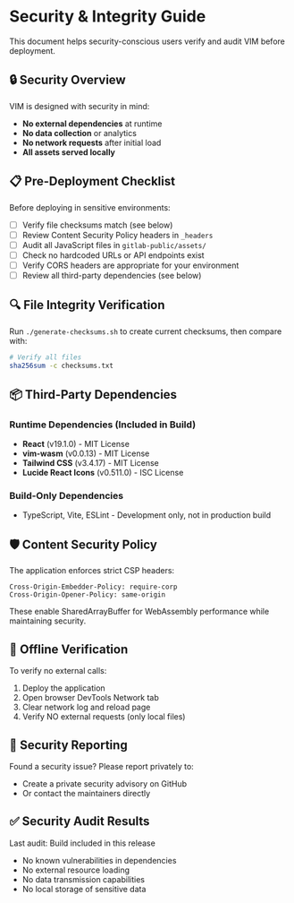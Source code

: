 # Security & Integrity Guide

This document helps security-conscious users verify and audit VIM before deployment.

## 🔒 Security Overview

VIM is designed with security in mind:
- **No external dependencies** at runtime
- **No data collection** or analytics
- **No network requests** after initial load
- **All assets served locally**

## 📋 Pre-Deployment Checklist

Before deploying in sensitive environments:

- [ ] Verify file checksums match (see below)
- [ ] Review Content Security Policy headers in `_headers`
- [ ] Audit all JavaScript files in `gitlab-public/assets/`
- [ ] Check no hardcoded URLs or API endpoints exist
- [ ] Verify CORS headers are appropriate for your environment
- [ ] Review all third-party dependencies (see below)

## 🔍 File Integrity Verification

Run `./generate-checksums.sh` to create current checksums, then compare with:

```bash
# Verify all files
sha256sum -c checksums.txt
```

## 📦 Third-Party Dependencies

### Runtime Dependencies (Included in Build)
- **React** (v19.1.0) - MIT License
- **vim-wasm** (v0.0.13) - MIT License  
- **Tailwind CSS** (v3.4.17) - MIT License
- **Lucide React Icons** (v0.511.0) - ISC License

### Build-Only Dependencies
- TypeScript, Vite, ESLint - Development only, not in production build

## 🛡️ Content Security Policy

The application enforces strict CSP headers:
```
Cross-Origin-Embedder-Policy: require-corp
Cross-Origin-Opener-Policy: same-origin
```

These enable SharedArrayBuffer for WebAssembly performance while maintaining security.

## 🔐 Offline Verification

To verify no external calls:
1. Deploy the application
2. Open browser DevTools Network tab
3. Clear network log and reload page
4. Verify NO external requests (only local files)

## 🚨 Security Reporting

Found a security issue? Please report privately to:
- Create a private security advisory on GitHub
- Or contact the maintainers directly

## ✅ Security Audit Results

Last audit: Build included in this release
- No known vulnerabilities in dependencies
- No external resource loading
- No data transmission capabilities
- No local storage of sensitive data